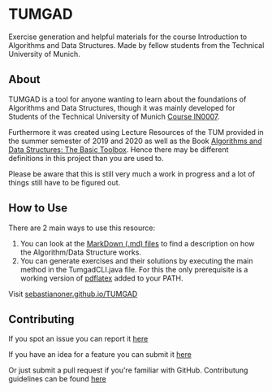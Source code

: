 # TUMGAD
<!-- favicon by Becris from flaticon.com -->
Exercise generation and helpful materials for the course Introduction to Algorithms and Data Structures.
Made by fellow students from the Technical University of Munich.
## About
TUMGAD is a tool for anyone wanting to learn about the foundations of Algorithms and Data Structures, though it 
was mainly developed for Students of the Technical University of Munich [Course IN0007](https://campus.tum.de/tumonline/WBMODHB.wbShowMHBReadOnly?pKnotenNr=452818).

Furthermore it was created using Lecture Resources of the TUM provided in the summer
semester of 2019 and 2020 as well as the Book [Algorithms and Data Structures: The Basic Toolbox](https://www.springer.com/gp/book/9783540779773).
Hence there may be different definitions in this project than you are used to.

Please be aware that this is still very much a work in progress and a lot of things still have to be figured out.
## How to Use
There are 2 main ways to use this resource:
1. You can look at the [MarkDown (.md) files](https://sebastianoner.github.io/TUMGAD/src/routes) to find a description on how the Algorithm/Data Structure
works.
2. You can generate exercises and their solutions by executing the main method in the TumgadCLI.java file.
For this the only prerequisite is a working version of [pdflatex](https://www.latex-project.org/get/) added 
to your PATH.

Visit [sebastianoner.github.io/TUMGAD](https://sebastianoner.github.io/TUMGAD)
## Contributing
If you spot an issue you can report it [here](https://github.com/SebastianOner/TUMGAD/issues/new?assignees=&labels=&template=bug_report.md&title=)

If you have an idea for a feature you can submit it [here](https://github.com/SebastianOner/TUMGAD/issues/new?assignees=&labels=&template=feature_request.md&title=)

Or just submit a pull request if you're familiar with GitHub. Contributung guidelines can be found [here](CONTRIBUTING.md)
